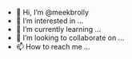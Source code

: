 - 👋 Hi, I’m @meekbrolly
- 👀 I’m interested in ...
- 🌱 I’m currently learning ...
- 💞️ I’m looking to collaborate on ...
- 📫 How to reach me ...

<!---
meekbrolly/meekbrolly is a ✨ special ✨ repository because its `README.md` (this file) appears on your GitHub profile.
You can click the Preview link to take a look at your changes.
--->
